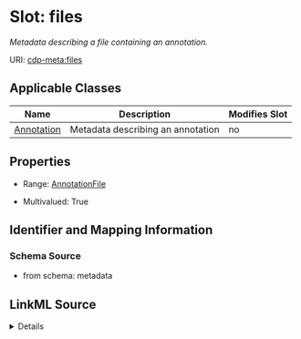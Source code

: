

# Slot: files


_Metadata describing a file containing an annotation._



URI: [cdp-meta:files](metadatafiles)



<!-- no inheritance hierarchy -->





## Applicable Classes

| Name | Description | Modifies Slot |
| --- | --- | --- |
| [Annotation](Annotation.md) | Metadata describing an annotation |  no  |







## Properties

* Range: [AnnotationFile](AnnotationFile.md)

* Multivalued: True





## Identifier and Mapping Information







### Schema Source


* from schema: metadata




## LinkML Source

<details>
```yaml
name: files
description: Metadata describing a file containing an annotation.
from_schema: metadata
rank: 1000
multivalued: true
list_elements_ordered: true
alias: files
owner: Annotation
domain_of:
- Annotation
range: AnnotationFile
inlined: true
inlined_as_list: true

```
</details>
